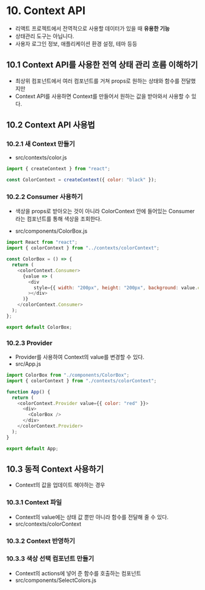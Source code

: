 # 10. Context API

- 리액트 프로젝트에서 전역적으로 사용할 데이터가 있을 때 **유용한 기능**
- 상태관리 도구는 아닙니다.
- 사용자 로그인 정보, 애플리케이션 환경 설정, 테마 등등

## 10.1 Context API를 사용한 전역 상태 관리 흐름 이해하기

- 최상위 컴포넌트에서 여러 컴포넌트를 거쳐 props로 원하는 상태와 함수를 전달했지만
- Context API를 사용하면 Context를 만들어서 원하는 값을 받아와서 사용할 수 있다.

## 10.2 Context API 사용법

### 10.2.1 새 Context 만들기

- src/contexts/color.js

```js
import { createContext } from "react";

const ColorContext = createContext({ color: "black" });
```

### 10.2.2 Consumer 사용하기

- 색상을 props로 받아오는 것이 아니라 ColorContext 안에 들어있는 Consumer라는 컴포넌트를 통해 색상을 조회한다.

- src/components/ColorBox.js

```js
import React from "react";
import { colorContext } from "../contexts/colorContext";

const ColorBox = () => {
  return (
    <colorContext.Consumer>
      {value => (
        <div
          style={{ width: "200px", height: "200px", background: value.color }}
        ></div>
      )}
    </colorContext.Consumer>
  );
};

export default ColorBox;
```

### 10.2.3 Provider

- Provider를 사용하여 Context의 value를 변경할 수 있다.
- src/App.js

```js
import ColorBox from "./components/ColorBox";
import { colorContext } from "./contexts/colorContext";

function App() {
  return (
    <colorContext.Provider value={{ color: "red" }}>
      <div>
        <ColorBox />
      </div>
    </colorContext.Provider>
  );
}

export default App;
```

## 10.3 동적 Context 사용하기

- Context의 값을 업데이트 해야하는 경우

### 10.3.1 Context 파일

- Context의 value에는 상태 값 뿐만 아니라 함수를 전달해 줄 수 있다.
- src/contexts/colorContext

### 10.3.2 Context 반영하기

### 10.3.3 색상 선택 컴포넌트 만들기

- Context의 actions에 넣어 준 함수를 호출하는 컴포넌트
- src/components/SelectColors.js

```js

```
